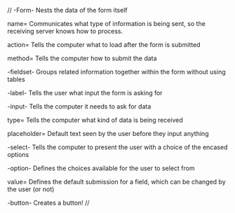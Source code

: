 // 
-Form- Nests the data of the form itself

name= Communicates what type of information is being sent, so the receiving server knows how to process.

action= Tells the computer what to load after the form is submitted

method= Tells the computer how to submit the data

-fieldset- Groups related information together within the form without using tables

-label- Tells the user what input the form is asking for

-input- Tells the computer it needs to ask for data

type= Tells the computer what kind of data is being received

placeholder= Default text seen by the user before they input anything

-select- Tells the computer to present the user with a choice of the encased options

-option- Defines the choices available for the user to select from

value= Defines the default submission for a field, which can be changed by the user (or not)

-button- Creates a button!
//
